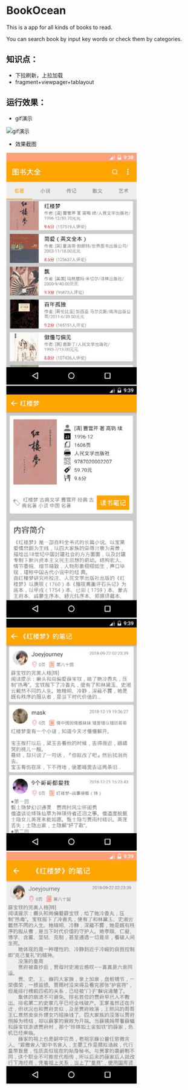 # BookOcean
This is a app for all kinds of books to read. 

You can search book by input key words or check them by categories. 

## 知识点：
- 下拉刷新，上拉加载
- fragment+viewpager+tablayout

## 运行效果：
- gif演示

![](https://github.com/fxjzzyo/BookOcean/raw/master/img/book_ocean.gif "gif演示")   


- 效果截图

![](https://github.com/fxjzzyo/BookOcean/raw/master/img/book_ocean1.jpg "首页")    ![](https://github.com/fxjzzyo/BookOcean/raw/master/img/book_ocean2.jpg "图书详情")    ![](https://github.com/fxjzzyo/BookOcean/raw/master/img/book_ocean3.jpg "评论页")    ![](https://github.com/fxjzzyo/BookOcean/raw/master/img/book_ocean4.jpg "详细评论")
